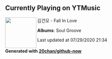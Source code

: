 ## Currently Playing on YTMusic

[<img align="left" width="100" src="https://lh3.googleusercontent.com/V6oxyJ4dVKwNSJI1MKRALz4GjuJrOaMPAU8CGUMf1bRE1Ud143Ri3O4h_Clu_aAPwFh1eAl9w4O_7jCr">](https://music.youtube.com/channel/UC3M2IkAU3VrLfyMtVjp8pPA)

김건모 - Fall In Love

**Albums**: Soul Groove

Last updated at 07/29/2020 21:34

#### Generated with [20chan/github-now](https://github.com/20chan/github-now)


<!--
**20chan/20chan** is a ✨ _special_ ✨ repository because its `README.md` (this file) appears on your GitHub profile.

Here are some ideas to get you started:

- 🔭 I’m currently working on ...
- 🌱 I’m currently learning ...
- 👯 I’m looking to collaborate on ...
- 🤔 I’m looking for help with ...
- 💬 Ask me about ...
- 📫 How to reach me: ...
- 😄 Pronouns: ...
- ⚡ Fun fact: ...
-->
